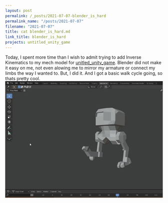 ```yaml
---
layout: post
permalink: /_posts/2021-07-07-blender_is_hard
permalink_name: "/posts/2021-07-07"
filename: "2021-07-07"
title: cat blender_is_hard.md
link_title: blender_is_hard
projects: untitled_unity_game
---
```

Today, I spent more time than I wish to admit trying to add Inverse Kinematics to my mech model for [unitled_unity_game](/projects/untitled_unity_game).
Blender did not make it easy on me, not even alowing me to mirror my armature or connect my limbs the way I wanted to. But, I did it. And I got a basic walk cycle going, so thats pretty cool.
![Basic Mech Walk](/assets/images/Basic_Mech_Walk_Moment_smol.jpg)